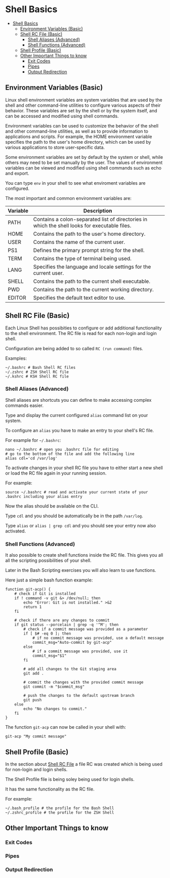 # Shell Basics

- [Shell Basics](#shell-basics)
  - [Environment Variables (Basic)](#environment-variables-basic)
  - [Shell RC File (Basic)](#shell-rc-file-basic)
    - [Shell Aliases (Advanced)](#shell-aliases-advanced)
    - [Shell Functions (Advanced)](#shell-functions-advanced)
  - [Shell Profile (Basic)](#shell-profile-basic)
  - [Other Important Things to know](#other-important-things-to-know)
    - [Exit Codes](#exit-codes)
    - [Pipes](#pipes)
    - [Output Redirection](#output-redirection)


## Environment Variables (Basic)

Linux shell environment variables are system variables that are used by the shell and other command-line utilities to configure various aspects of their behavior. These variables are set by the shell or by the system itself, and can be accessed and modified using shell commands.

Environment variables can be used to customize the behavior of the shell and other command-line utilities, as well as to provide information to applications and scripts. For example, the HOME environment variable specifies the path to the user's home directory, which can be used by various applications to store user-specific data.

Some environment variables are set by default by the system or shell, while others may need to be set manually by the user. The values of environment variables can be viewed and modified using shell commands such as echo and export.

You can type `env` in your shell to see what enviroment variables are configured.

The most important and common environment variables are:

| Variable | Description |
| --- | --- |
| PATH | Contains a colon-separated list of directories in which the shell looks for executable files. |
| HOME | Contains the path to the user's home directory. |
| USER | Contains the name of the current user. |
| PS1 | Defines the primary prompt string for the shell. |
| TERM | Contains the type of terminal being used. |
| LANG | Specifies the language and locale settings for the current user. |
| SHELL | Contains the path to the current shell executable. |
| PWD | Contains the path to the current working directory. |
| EDITOR | Specifies the default text editor to use. |

## Shell RC File (Basic)

Each Linux Shell has possibities to configure or add additional functionality to the shell environment. The RC file is read for each non-login and login shell.

Configuration are being added to so called `RC (run command)` files.

Examples:
```shell
~/.bashrc # Bash Shell RC files
~/.zshrc # ZSH Shell RC file
~/.kshrc # KSH Shell RC file
```

### Shell Aliases (Advanced)

Shell aliases are shortcuts you can define to make accessing complex commands easier.

Type and display the current configured `alias` command list on your system.

To configure an `alias` you have to make an entry to your shell's RC file.

For example for `~/.bashrc`:

```shell
nano ~/.bashrc # open you .bashrc file for editing
# go to the bottom of the file and add the following line
alias cdl='cd /var/log'
```

To activate changes in your shell RC file you have to either start a new shell or load the RC file again in your running session.

For example:

```shell
source ~/.bashrc # read and activate your current state of your .bashrc including your alias entry
```

Now the alias should be available on the CLI.

Type `cdl` and you should be automatically be in the path `/var/log`.

Type `alias` or `alias | grep cdl` and you should see your entry now also activated.

### Shell Functions (Advanced)

It also possible to create shell functions inside the RC file. This gives you all all the scripting possibilities of your shell.

Later in the Bash Scripting exercises you will also learn to use functions. 

Here just a simple bash function example:

```shell
function git-acp() {
    # check if Git is installed
    if ! command -v git &> /dev/null; then
        echo "Error: Git is not installed." >&2
        return 1
    fi
    
    # check if there are any changes to commit
    if git status --porcelain | grep -q '^M'; then
        # check if a commit message was provided as a parameter
        if [ $# -eq 0 ]; then
            # if no commit message was provided, use a default message
            commit_msg="Auto-commit by git-acp"
        else
            # if a commit message was provided, use it
            commit_msg="$1"
        fi
        
        # add all changes to the Git staging area
        git add .
        
        # commit the changes with the provided commit message
        git commit -m "$commit_msg"
        
        # push the changes to the default upstream branch
        git push
    else
        echo "No changes to commit."
    fi
}
```

The function `git-acp` can now be called in your shell with:

```shell
git-acp "My commit message"
```

## Shell Profile (Basic)

In the section about [Shell RC File](#shell-profile-basic) a file RC was created which is being used for non-login and login shells.

The Shell Profile file is being soley being used for login shells.

It has the same functionality as the RC file.

For example:

```shell
~/.bash_profile # the profile for the Bash Shell
~/.zshrc_profile # the profile for the ZSH Shell
```

## Other Important Things to know

### Exit Codes

### Pipes

### Output Redirection


